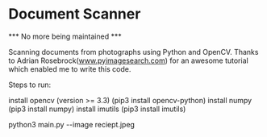 # Document Scanner
*** No more being maintained ***

Scanning documents from photographs using Python and OpenCV.
Thanks to Adrian Rosebrock(www.pyimagesearch.com) for an awesome tutorial which enabled me to write this code.

Steps to run:

install opencv (version >= 3.3) (pip3 install opencv-python)
install numpy (pip3 install numpy)
install imutils (pip3 install imutils)

python3 main.py --image reciept.jpeg
